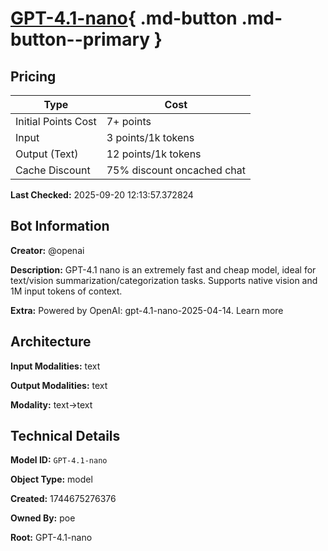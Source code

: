 # [GPT-4.1-nano](https://poe.com/GPT-4.1-nano){ .md-button .md-button--primary }

## Pricing

| Type | Cost |
|------|------|
| Initial Points Cost | 7+ points |
| Input | 3 points/1k tokens |
| Output (Text) | 12 points/1k tokens |
| Cache Discount | 75% discount oncached chat |

**Last Checked:** 2025-09-20 12:13:57.372824


## Bot Information

**Creator:** @openai

**Description:** GPT-4.1 nano is an extremely fast and cheap model, ideal for text/vision summarization/categorization tasks. Supports native vision and 1M input tokens of context.

**Extra:** Powered by OpenAI: gpt-4.1-nano-2025-04-14. Learn more


## Architecture

**Input Modalities:** text

**Output Modalities:** text

**Modality:** text->text


## Technical Details

**Model ID:** `GPT-4.1-nano`

**Object Type:** model

**Created:** 1744675276376

**Owned By:** poe

**Root:** GPT-4.1-nano
